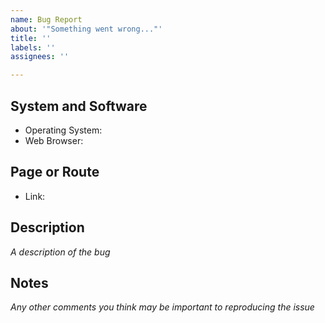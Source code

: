 ```yaml
---
name: Bug Report
about: '"Something went wrong..."'
title: ''
labels: ''
assignees: ''

---
```


## System and Software
* Operating System:
* Web Browser:


## Page or Route
* Link:


## Description
*A description of the bug*


## Notes
*Any other comments you think may be important to reproducing the issue*
